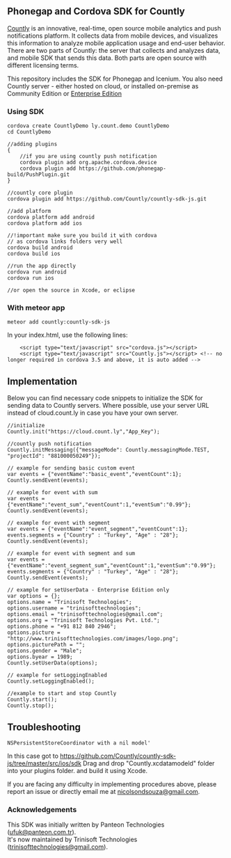 
## Phonegap and Cordova SDK for Countly

[Countly](http://count.ly) is an innovative, real-time, open source mobile analytics and push notifications platform. It collects data from mobile devices, and visualizes this information to analyze mobile application usage and end-user behavior. There are two parts of Countly: the server that collects and analyzes data, and mobile SDK that sends this data. Both parts are open source with different licensing terms.

This repository includes the SDK for Phonegap and Icenium. You also need Countly server - either hosted on cloud, or installed on-premise as Community Edition or [Enterprise Edition](http://count.ly/enterprise-edition)

### Using SDK

```
cordova create CountlyDemo ly.count.demo CountlyDemo
cd CountlyDemo

//adding plugins
{
	//if you are using countly push notification
	cordova plugin add org.apache.cordova.device
	cordova plugin add https://github.com/phonegap-build/PushPlugin.git
}

//countly core plugin
cordova plugin add https://github.com/Countly/countly-sdk-js.git

//add platform
cordova platform add android
cordova platform add ios

//!important make sure you build it with cordova
// as cordova links folders very well
cordova build android
cordova build ios

//run the app directly
cordova run android
cordova run ios

//or open the source in Xcode, or eclipse

```

### With meteor app

```
meteor add countly:countly-sdk-js
```

In your index.html, use the following lines:

```
    <script type="text/javascript" src="cordova.js"></script>
    <script type="text/javascript" src="Countly.js"></script> <!-- no longer required in cordova 3.5 and above, it is auto added -->
```

Implementation
-----

Below you can find necessary code snippets to initialize the SDK for sending data to Countly servers. Where possible, use your server URL instead of cloud.count.ly in case you have your own server. 

```
//initialize
Countly.init("https://cloud.count.ly","App_Key");

//countly push notification
Countly.initMessaging({"messageMode": Countly.messagingMode.TEST, "projectId": "881000050249"});

// example for sending basic custom event
var events = {"eventName":"basic_event","eventCount":1};
Countly.sendEvent(events);

// example for event with sum
var events = {"eventName":"event_sum","eventCount":1,"eventSum":"0.99"};
Countly.sendEvent(events);

// example for event with segment
var events = {"eventName":"event_segment","eventCount":1};
events.segments = {"Country" : "Turkey", "Age" : "28"};
Countly.sendEvent(events);

// example for event with segment and sum
var events = {"eventName":"event_segment_sum","eventCount":1,"eventSum":"0.99"};
events.segments = {"Country" : "Turkey", "Age" : "28"};
Countly.sendEvent(events);

// example for setUserData - Enterprise Edition only
var options = {};
options.name = "Trinisoft Technologies";
options.username = "trinisofttechnologies";
options.email = "trinisofttechnologies@gmail.com";
options.org = "Trinisoft Technologies Pvt. Ltd.";
options.phone = "+91 812 840 2946";
options.picture = "http://www.trinisofttechnologies.com/images/logo.png";
options.picturePath = "";
options.gender = "Male";
options.byear = 1989;
Countly.setUserData(options);

// example for setLoggingEnabled
Countly.setLoggingEnabled();

//example to start and stop Countly
Countly.start();
Countly.stop();
```

Troubleshooting
-----
```
NSPersistentStoreCoordinator with a nil model'
```
In this case got to 
https://github.com/Countly/countly-sdk-js/tree/master/src/ios/sdk
Drag and drop "Countly.xcdatamodeld" folder into your plugins folder.
and build it using Xcode.

If you are facing any difficulty in implementing procedures above, please report an issue or directly email me at nicolsondsouza@gmail.com.

### Acknowledgements 

This SDK was initially written by Panteon Technologies (ufuk@panteon.com.tr).<br>
It's now maintained by Trinisoft Technologies (trinisofttechnologies@gmail.com).

